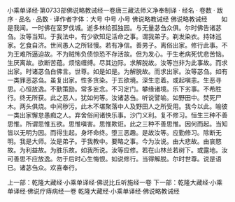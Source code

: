 小乘单译经·第0733部佛说略教诫经一卷唐三藏法师义净奉制译
· 经名 · 卷数 · 跋序
· 品名 · 品数 · 译作者字体：大号 中号 小号
佛说略教诫经
佛说略教诫经
　　如是我闻。一时佛在室罗伐城。逝多林给孤独园。与无量苾刍众俱。尔时佛告诸苾刍。汝等当知。于我法中。有少欲知足活命之事。谓我弟子。剃发染衣。持钵巡家。乞食自济。世间愚人之所轻慢。若有净信。善男子。离俗出家。修行此事。不为王难所逼迫故。不为贼怖负债惊恐不存活故。但为发心。于生老病死忧悲苦恼。生厌离故。欲断苦蕴。烦恼缠缚。尽其边际。求解脱故。汝等岂非为此事故。而求出家。时诸苾刍白佛言。世尊。如是如是。为解脱故。而求出家。汝等苾刍。如有一类罪恶苾刍。虽复出家。性多贪染。于五欲境。深生恋着。或起嗔恚。生恶寻思。心恒放逸。不勤策励。常多妄念。不习定门。攀缘诸境。乐下劣事。不希胜行。终无所获。此之恶人。犹如何等。汝诸苾刍。听说譬喻。如野田中。焚死尸木。两头俱烧。中间秽污。此木不堪聚落中人及野田人之所受用。我今以此。喻彼一类出家懈怠愚痴之人。弃舍俗间诸快乐事。沙门义利。复不修习。恒生三种不善思惟。所谓思惟五欲。思惟嗔害。思惟欺诳。此之三种不善思惟。因何而起。当知皆以无明为因。而得生起。身坏命终。堕三恶趣。是故汝等。应勤修习。除断无明。我是大师。汝是弟子。于我教中。要略之事。今为汝说。由大悲故。由哀愍故。为利益故。为胜乐故。如我所说。汝等应修。若在山林兰若树下。或露地。汝可善思不应放逸。勿于后时心生悔恨。如说修行。当得解脱。尔时世尊。说是语已。诸苾刍众。欢喜奉行。

上一部：乾隆大藏经·小乘单译经·佛说比丘听施经一卷
下一部：乾隆大藏经·小乘单译经·佛说疗痔病经一卷
乾隆大藏经·小乘单译经·佛说略教诫经